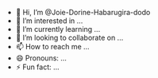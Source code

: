 - 👋 Hi, I’m @Joie-Dorine-Habarugira-dodo
- 👀 I’m interested in ...
- 🌱 I’m currently learning ...
- 💞️ I’m looking to collaborate on ...
- 📫 How to reach me ...
- 😄 Pronouns: ...
- ⚡ Fun fact: ...

<!---
Joie-Dorine-Habarugira-dodo/Joie-Dorine-Habarugira-dodo is a ✨ special ✨ repository because its `README.md` (this file) appears on your GitHub profile.
You can click the Preview link to take a look at your changes.
--->
